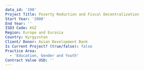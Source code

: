 ```yaml
---
data_id: '198'
Project Title: Poverty Reduction and Fiscal Decentralization
Start Year: '2000'
End Year: ''
ISO3 Code: KGZ
Region: Europe and Eurasia
Country: Kyrgyzstan
Client/ Donor: Asian Development Bank
Is Current Project? (true/false): false
Practice Area:
  - 'Education, Gender and Youth'
Contract Value USD: ''
---
```

